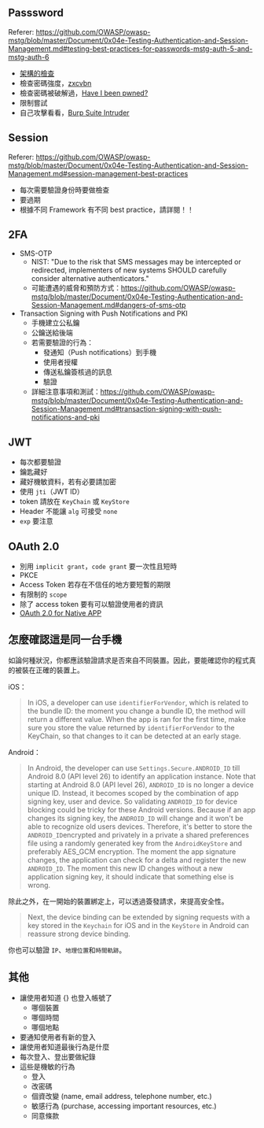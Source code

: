 ## Passsword

Referer: https://github.com/OWASP/owasp-mstg/blob/master/Document/0x04e-Testing-Authentication-and-Session-Management.md#testing-best-practices-for-passwords-mstg-auth-5-and-mstg-auth-6

- [架構的檢查](https://github.com/OWASP/CheatSheetSeries/blob/master/cheatsheets/Authentication_Cheat_Sheet.md#implement-proper-password-strength-controls)
- 檢查密碼強度，[zxcvbn](https://github.com/dropbox/zxcvbn)
- 檢查密碼被破解過，[Have I been pwned?](https://haveibeenpwned.com/)
- 限制嘗試
- 自己攻擊看看，[Burp Suite Intruder](https://portswigger.net/burp/help/intruder_using.html)

## Session

Referer: https://github.com/OWASP/owasp-mstg/blob/master/Document/0x04e-Testing-Authentication-and-Session-Management.md#session-management-best-practices

- 每次需要驗證身份時要做檢查
- 要過期
- 根據不同 Framework 有不同 best practice，請詳閱！！

## 2FA

- SMS-OTP
  - NIST: "Due to the risk that SMS messages may be intercepted or redirected, implementers of new systems SHOULD carefully consider alternative authenticators."
  - 可能遭遇的威脅和預防方式：https://github.com/OWASP/owasp-mstg/blob/master/Document/0x04e-Testing-Authentication-and-Session-Management.md#dangers-of-sms-otp
- Transaction Signing with Push Notifications and PKI
  - 手機建立公私鑰
  - 公鑰送給後端
  - 若需要驗證的行為：
    - 發通知（Push notifications）到手機
    - 使用者授權
    - 傳送私鑰簽核過的訊息
    - 驗證
  - 詳細注意事項和測試：https://github.com/OWASP/owasp-mstg/blob/master/Document/0x04e-Testing-Authentication-and-Session-Management.md#transaction-signing-with-push-notifications-and-pki

## JWT

- 每次都要驗證
- 鑰匙藏好
- 藏好機敏資料，若有必要請加密
- 使用 `jti`（JWT ID）
- token 請放在 `KeyChain` 或 `KeyStore`
- Header 不能讓 `alg` 可接受 `none`
- `exp` 要注意

## OAuth 2.0

- 別用 `implicit grant`，`code grant` 要一次性且短時
- PKCE
- Access Token 若存在不信任的地方要短暫的期限
- 有限制的 `scope`
- 除了 access token 要有可以驗證使用者的資訊
- [OAuth 2.0 for Native APP](https://tools.ietf.org/html/draft-ietf-oauth-native-apps-12)

## 怎麼確認這是同一台手機

如論何種狀況，你都應該驗證請求是否來自不同裝置。因此，要能確認你的程式真的被裝在正確的裝置上。

iOS：

> In iOS, a developer can use `identifierForVendor`, which is related to the bundle ID: the moment you change a bundle ID, the method will return a different value. When the app is ran for the first time, make sure you store the value returned by `identifierForVendor` to the KeyChain, so that changes to it can be detected at an early stage.

Android：

> In Android, the developer can use `Settings.Secure.ANDROID_ID` till Android 8.0 (API level 26) to identify an application instance. Note that starting at Android 8.0 (API level 26), `ANDROID_ID` is no longer a device unique ID. Instead, it becomes scoped by the combination of app signing key, user and device. So validating `ANDROID_ID` for device blocking could be tricky for these Android versions. Because if an app changes its signing key, the `ANDROID_ID` will change and it won't be able to recognize old users devices. Therefore, it's better to store the `ANDROID_ID`encrypted and privately in a private a shared preferences file using a randomly generated key from the `AndroidKeyStore` and preferably AES_GCM encryption. The moment the app signature changes, the application can check for a delta and register the new `ANDROID_ID`. The moment this new ID changes without a new application signing key, it should indicate that something else is wrong.

除此之外，在一開始的裝置綁定上，可以透過簽發請求，來提高安全性。

> Next, the device binding can be extended by signing requests with a key stored in the `Keychain` for iOS and in the `KeyStore` in Android can reassure strong device binding.

你也可以驗證 `IP`、`地理位置`和`時間軌跡`。

## 其他

- 讓使用者知道 {} 也登入帳號了
  - 哪個裝置
  - 哪個時間
  - 哪個地點
- 要通知使用者有新的登入
- 讓使用者知道最後行為是什麼
- 每次登入、登出要做紀錄
- 這些是機敏的行為
  - 登入
  - 改密碼
  - 個資改變 (name, email address, telephone number, etc.)
  - 敏感行為 (purchase, accessing important resources, etc.)
  - 同意條款
